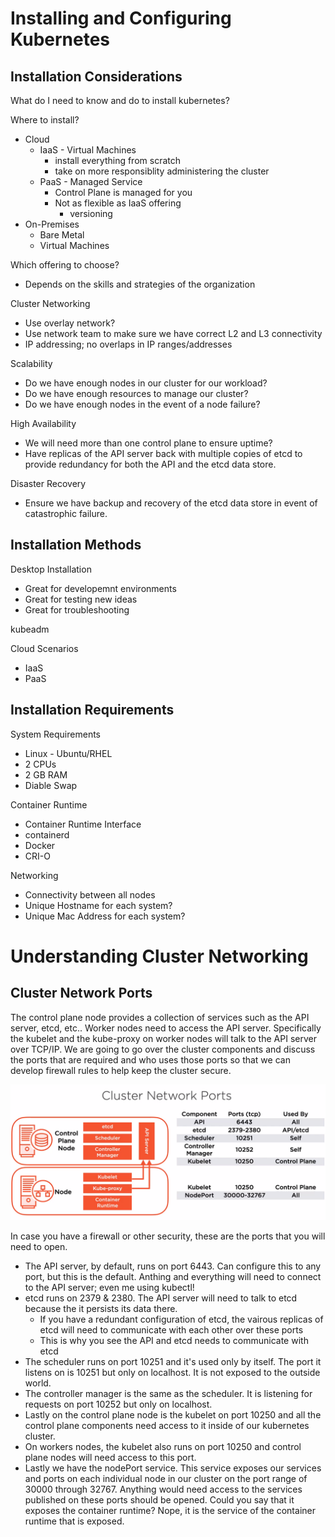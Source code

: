 # Installing and Configuring Kubernetes

## Installation Considerations
What do I need to know and do to install kubernetes?

Where to install?
- Cloud
    - IaaS - Virtual Machines
        - install everything from scratch
        - take on more responsiblity administering the cluster
    - PaaS - Managed Service
        - Control Plane is managed for you
        - Not as flexible as IaaS offering
            - versioning
- On-Premises
    - Bare Metal
    - Virtual Machines

Which offering to choose?
- Depends on the skills and strategies of the organization

Cluster Networking
- Use overlay network?
- Use network team to make sure we have correct L2 and L3 connectivity
- IP addressing; no overlaps in IP ranges/addresses

Scalability
- Do we have enough nodes in our cluster for our workload?
- Do we have enough resources to manage our cluster?
- Do we have enough nodes in the event of a node failure?

High Availability
- We will need more than one control plane to ensure uptime?
- Have replicas of the API server back with multiple copies of etcd to provide redundancy for both the API and the etcd data store.

Disaster Recovery
- Ensure we have backup and recovery of the etcd data store in event of catastrophic failure.

## Installation Methods

Desktop Installation
- Great for developemnt environments
- Great for testing new ideas
- Great for troubleshooting

kubeadm

Cloud Scenarios
- IaaS
- PaaS

## Installation Requirements

System Requirements
- Linux - Ubuntu/RHEL
- 2 CPUs
- 2 GB RAM
- Diable Swap

Container Runtime
- Container Runtime Interface
- containerd
- Docker
- CRI-O

Networking
- Connectivity between all nodes
- Unique Hostname for each system?
- Unique Mac Address for each system?

# Understanding Cluster Networking

## Cluster Network Ports
The control plane node provides a collection of services such as the API server, etcd, etc.. Worker nodes need to access the API server. Specifically the kubelet and the kube-proxy on worker nodes will talk to the API server over TCP/IP. We are going to go over the cluster components and discuss the ports that are required and who uses those ports so that we can develop firewall rules to help keep the cluster secure.

   ![](imgs/clusterNetworkPorts.png)

In case you have a firewall or other security, these are the ports that you will need to open.
- The API server, by default, runs on port 6443. Can configure this to any port, but this is the default. Anthing and everything will need to connect to the API server; even me using kubectl!
- etcd runs on 2379 & 2380. The API server will need to talk to etcd because the it persists its data there.
    - If you have a redundant configuration of etcd, the vairous replicas of etcd will need to communicate with each other over these ports
    - This is why you see the API and etcd needs to communicate with etcd
- The scheduler runs on port 10251 and it's used only by itself. The port it listens on is 10251 but only on localhost. It is not exposed to the outside world.
- The controller manager is the same as the scheduler. It is listening for requests on port 10252 but only on localhost.
- Lastly on the control plane node is the kubelet on port 10250 and all the control plane components need access to it inside of our kubernetes cluster.
- On workers nodes, the kubelet also runs on port 10250 and control plane nodes will need access to this port.
- Lastly we have the nodePort service. This service exposes our services and ports on each individual node in our cluster on the port range of 30000 through 32767. Anything would need access to the services published on these ports should be opened. Could you say that it exposes the container runtime? Nope, it is the service of the container runtime that is exposed.
